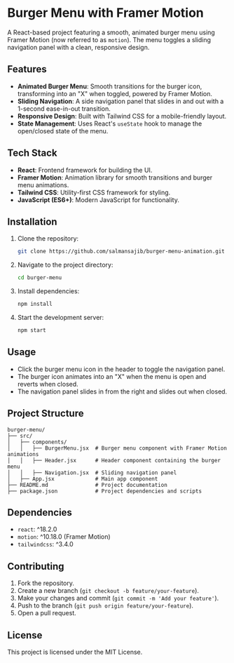 # Burger Menu with Framer Motion

A React-based project featuring a smooth, animated burger menu using Framer Motion (now referred to as `motion`). The menu toggles a sliding navigation panel with a clean, responsive design.

## Features

- **Animated Burger Menu**: Smooth transitions for the burger icon, transforming into an "X" when toggled, powered by Framer Motion.
- **Sliding Navigation**: A side navigation panel that slides in and out with a 1-second ease-in-out transition.
- **Responsive Design**: Built with Tailwind CSS for a mobile-friendly layout.
- **State Management**: Uses React's `useState` hook to manage the open/closed state of the menu.

## Tech Stack

- **React**: Frontend framework for building the UI.
- **Framer Motion**: Animation library for smooth transitions and burger menu animations.
- **Tailwind CSS**: Utility-first CSS framework for styling.
- **JavaScript (ES6+)**: Modern JavaScript for functionality.

## Installation

1. Clone the repository:

   ```bash
   git clone https://github.com/salmansajib/burger-menu-animation.git
   ```

2. Navigate to the project directory:

   ```bash
   cd burger-menu
   ```

3. Install dependencies:

   ```bash
   npm install
   ```

4. Start the development server:

   ```bash
   npm start
   ```

## Usage

- Click the burger menu icon in the header to toggle the navigation panel.
- The burger icon animates into an "X" when the menu is open and reverts when closed.
- The navigation panel slides in from the right and slides out when closed.

## Project Structure

```text
burger-menu/
├── src/
│   ├── components/
│   │   ├── BurgerMenu.jsx  # Burger menu component with Framer Motion animations
│   │   ├── Header.jsx      # Header component containing the burger menu
│   │   ├── Navigation.jsx  # Sliding navigation panel
│   ├── App.jsx             # Main app component
├── README.md               # Project documentation
├── package.json            # Project dependencies and scripts
```

## Dependencies

- `react`: ^18.2.0
- `motion`: ^10.18.0 (Framer Motion)
- `tailwindcss`: ^3.4.0

## Contributing

1. Fork the repository.
2. Create a new branch (`git checkout -b feature/your-feature`).
3. Make your changes and commit (`git commit -m 'Add your feature'`).
4. Push to the branch (`git push origin feature/your-feature`).
5. Open a pull request.

## License

This project is licensed under the MIT License.
